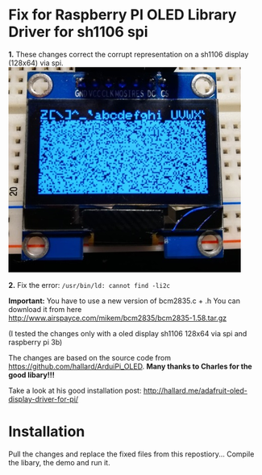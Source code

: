 
Fix for Raspberry PI OLED Library Driver for sh1106 spi 
===============================================

**1.** These changes correct the corrupt representation on a sh1106 display (128x64) via spi.
![corrupt output](https://github.com/alex-graf/ArduiPi_OLED_sh1106/blob/master/corrupt.jpg)

**2.** Fix the error:
 `/usr/bin/ld: cannot find -li2c`

**Important:** You have to use a new version of bcm2835.c + .h 
You can download it from here http://www.airspayce.com/mikem/bcm2835/bcm2835-1.58.tar.gz

(I tested the changes only with a oled display sh1106 128x64 via spi and raspberry pi 3b)

The changes are based on the source code from https://github.com/hallard/ArduiPi_OLED. 
**Many thanks to Charles for the good libary!!!** 

Take a look at his good installation post: http://hallard.me/adafruit-oled-display-driver-for-pi/


Installation
============
Pull the changes and replace the fixed files from this repostiory... Compile the libary, the demo and run it.
